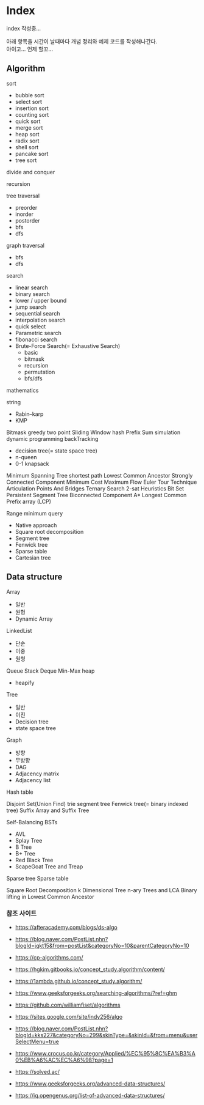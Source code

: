 # Index
index 작성중...
   
아래 항목을 시간이 날때마다 개념 정리와 예제 코드를 작성해나간다.   
아이고... 언제 할꼬...   
    
## Algorithm

sort
  - bubble sort
  - select sort
  - insertion sort
  - counting sort
  - quick sort
  - merge sort
  - heap sort
  - radix sort
  - shell sort
  - pancake sort
  - tree sort

divide and conquer

recursion

tree traversal
  - preorder
  - inorder
  - postorder
  - bfs
  - dfs

graph traversal
  - bfs
  - dfs

search
  - linear search
  - binary search
  - lower / upper bound
  - jump search
  - sequential search
  - interpolation search
  - quick select
  - Parametric search
  - fibonacci search
  - Brute-Force Search(= Exhaustive Search)
    - basic
    - bitmask
    - recursion
    - permutation
    - bfs/dfs

mathematics

string
 - Rabin–karp
 - KMP

Bitmask
greedy
two point
Sliding Window
hash
Prefix Sum
simulation
dynamic programming
backTracking
  - decision tree(= state space tree)
  - n-queen
  - 0-1 knapsack
   
Minimum Spanning Tree
shortest path
Lowest Common Ancestor
Strongly Connected Component
Minimum Cost Maximum Flow
Euler Tour Technique
Articulation Points And Bridges
Ternary Search
2-sat
Heuristics
Bit Set
Persistent Segment Tree
Biconnected Component
A*
Longest Common Prefix array (LCP)


Range minimum query
  - Native approach
  - Square root decomposition
  - Segment tree
  - Fenwick tree
  - Sparse table
  - Cartesian tree
  


## Data structure 
Array
  - 일반
  - 원형
  - Dynamic Array

LinkedList
  - 단순
  - 이중
  - 원형
  
Queue
Stack
Deque
Min-Max heap
  - heapify

Tree
  - 일반
  - 이진
  - Decision tree
  - state space tree

Graph
  - 방향
  - 무방향
  - DAG
  - Adjacency matrix
  - Adjacency list

Hash table


Disjoint Set(Union Find)
trie
segment tree
Fenwick tree(= binary indexed tree)
Suffix Array and Suffix Tree

Self-Balancing BSTs
 - AVL 
 - Splay Tree
 - B Tree
 - B+ Tree
 - Red Black Tree
 - ScapeGoat Tree and Treap

Sparse tree
Sparse table

Square Root Decomposition
k Dimensional Tree
n-ary Trees and LCA
Binary lifting in Lowest Common Ancestor





### 참조 사이트
 - https://afteracademy.com/blogs/ds-algo
 - https://blog.naver.com/PostList.nhn?blogId=jqkt15&from=postList&categoryNo=10&parentCategoryNo=10
 - https://cp-algorithms.com/
 - https://hgkim.gitbooks.io/concept_study.algorithm/content/
 - https://1ambda.github.io/concept_study.algorithm/
 - https://www.geeksforgeeks.org/searching-algorithms/?ref=ghm
 - https://github.com/williamfiset/algorithms
 - https://sites.google.com/site/indy256/algo
 - https://blog.naver.com/PostList.nhn?blogId=kks227&categoryNo=299&skinType=&skinId=&from=menu&userSelectMenu=true
 - https://www.crocus.co.kr/category/Applied/%EC%95%8C%EA%B3%A0%EB%A6%AC%EC%A6%98?page=1
 - https://solved.ac/

 - https://www.geeksforgeeks.org/advanced-data-structures/
 - https://iq.opengenus.org/list-of-advanced-data-structures/